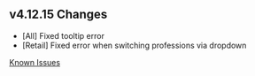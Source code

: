 ## v4.12.15 Changes

* [All] Fixed tooltip error
* [Retail] Fixed error when switching professions via dropdown

[Known Issues](https://support.tradeskillmaster.com/en_US/known_issues)
